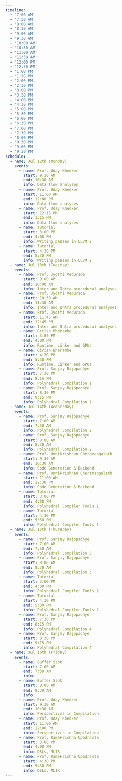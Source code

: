 ```yaml
---
timeline:
  - '7:00 AM'
  - '7:30 AM'
  - '8:00 AM'
  - '8:30 AM'
  - '9:00 AM'
  - '9:30 AM'
  - '10:00 AM'
  - '10:30 AM'
  - '11:00 AM'
  - '11:30 AM'
  - '12:00 PM'
  - '12:30 PM'
  - '1:00 PM'
  - '1:30 PM'
  - '2:00 PM'
  - '2:30 PM'
  - '3:00 PM'
  - '3:30 PM'
  - '4:00 PM'
  - '4:30 PM'
  - '5:00 PM'
  - '5:30 PM'
  - '6:00 PM'
  - '6:30 PM'
  - '7:00 PM'
  - '7:30 PM'
  - '8:00 PM'
  - '8:30 PM'
  - '9:00 PM'
  - '9:30 PM'
schedule:
  - name: Jul 12th (Monday)
    events:
      - name: Prof. Uday Khedker
        start: 9:30 AM
        end: 10:30 AM
        info: Data flow analyses
      - name: Prof. Uday Khedker
        start: 11:00 AM
        end: 12:00 PM
        info: Data flow analyses
      - name: Prof. Uday Khedker
        start: 12:15 PM
        end: 1:15 PM
        info: Data flow analyses
      - name: Tutorial
        start: 3:00 PM
        end: 4:00 PM
        info: Writing passes in LLVM 2
      - name: Tutorial
        start: 4:30 PM
        end: 5:30 PM
        info: Writing passes in LLVM 2
  - name: Jul 13th (Tuesday)
    events:
      - name: Prof. Jyothi Vedurada
        start: 9:00 AM
        end: 10:00 AM
        info: Inter and Intra procedural analyses
      - name: Prof. Jyothi Vedurada
        start: 10:30 AM
        end: 11:30 AM
        info: Inter and Intra procedural analyses
      - name: Prof. Jyothi Vedurada
        start: 11:45 AM
        end: 12:45 PM
        info: Inter and Intra procedural analyses
      - name: Girish Bharambe
        start: 3:00 PM
        end: 4:00 PM
        info: Runtime, Linker and GPUs
      - name: Girish Bharambe
        start: 4:30 PM
        end: 5:30 PM
        info: Runtime, Linker and GPUs
      - name: Prof. Sanjay Rajopadhye
        start: 7:30 PM
        end: 8:15 PM
        info: Polyhedral Compilation 1
      - name: Prof. Sanjay Rajopadhye
        start: 8:30 PM
        end: 9:15 PM
        info: Polyhedral Compilation 1
  - name: Jul 14th (Wednesday)
    events:
      - name: Prof. Sanjay Rajopadhye
        start: 7:00 AM
        end: 7:50 AM
        info: Polyhedral Compilation 2
      - name: Prof. Sanjay Rajopadhye
        start: 8:00 AM
        end: 8:30 AM
        info: Polyhedral Compilation 2
      - name: Prof. Unnikrishnan Cheramangalath
        start: 9:30 AM
        end: 10:30 AM
        info: Code Generation & Backend
      - name: Prof. Unnikrishnan Cheramangalath
        start: 11:00 AM
        end: 12:30 PM
        info: Code Generation & Backend
      - name: Tutorial
        start: 3:00 PM
        end: 4:00 PM
        info: Polyhedral Compiler Tools 1
      - name: Tutorial
        start: 4:30 PM
        end: 5:30 PM
        info: Polyhedral Compiler Tools 1
  - name: Jul 15th (Thursday)
    events:
      - name: Prof. Sanjay Rajopadhye
        start: 7:00 AM
        end: 7:50 AM
        info: Polyhedral Compilation 3
      - name: Prof. Sanjay Rajopadhye
        start: 8:00 AM
        end: 8:30 AM
        info: Polyhedral Compilation 3
      - name: Tutorial
        start: 3:00 PM
        end: 4:00 PM
        info: Polyhedral Compiler Tools 2
      - name: Tutorial
        start: 4:30 PM
        end: 5:30 PM
        info: Polyhedral Compiler Tools 2
      - name: Prof. Sanjay Rajopadhye
        start: 7:30 PM
        end: 8:15 PM
        info: Polyhedral Compilation 4
      - name: Prof. Sanjay Rajopadhye
        start: 8:30 PM
        end: 9:15 PM
        info: Polyhedral Compilation 4
  - name: Jul 16th (Friday)
    events:
      - name: Buffer Slot
        start: 7:00 AM
        end: 7:50 AM
        info: 
      - name: Buffer Slot
        start: 8:00 AM
        end: 8:30 AM
        info: 
      - name: Prof. Uday Khedker
        start: 9:30 AM
        end: 10:30 AM
        info: Perspectives in Compilation
      - name: Prof. Uday Khedker
        start: 11:00 AM
        end: 12:00 PM
        info: Perspectives in Compilation
      - name: Prof. Ramakrishna Upadrasta
        start: 3:00 PM
        end: 4:00 PM
        info: DSLs, MLIR
      - name: Prof. Ramakrishna Upadrasta
        start: 4:30 PM
        end: 5:30 PM
        info: DSLs, MLIR
---
```

